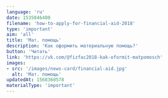 ```yaml
---
language: 'ru'
date: 1535846400
filename: 'how-to-apply-for-financial-aid-2018'
type: 'important'
aim: 'all'
title: 'Мат. помощь'
description: 'Как оформить материальную помощь?'
button: 'Читать'
link: 'https://vk.com/@fizfac2018-kak-oformit-matpomosch'
images:
- src: '/images/news-card/financial-aid.jpg'
  alt: 'Мат. помощь'
updatedAt: 1568360578
materialType: 'important'
---
```

